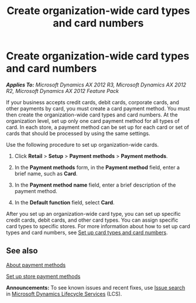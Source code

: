 ﻿---
title: Create organization-wide card types and card numbers
TOCTitle: Create organization-wide card types and card numbers
ms:assetid: cae7ef61-ed47-4d3c-b0fb-e5c7ab096ce8
ms:mtpsurl: https://technet.microsoft.com/en-us/library/Hh597243(v=AX.60)
ms:contentKeyID: 39519321
ms.date: 04/18/2014
mtps_version: v=AX.60
---

# Create organization-wide card types and card numbers 


_**Applies To:** Microsoft Dynamics AX 2012 R3, Microsoft Dynamics AX 2012 R2, Microsoft Dynamics AX 2012 Feature Pack_

If your business accepts credit cards, debit cards, corporate cards, and other payments by card, you must create a card payment method. You must then create the organization-wide card types and card numbers. At the organization level, set up only one card payment method for all types of card. In each store, a payment method can be set up for each card or set of cards that should be processed by using the same settings.

Use the following procedure to set up organization-wide cards.

1.  Click **Retail** \> **Setup** \> **Payment methods** \> **Payment methods**.

2.  In the **Payment methods** form, in the **Payment method** field, enter a brief name, such as **Card**.

3.  In the **Payment method name** field, enter a brief description of the payment method.

4.  In the **Default function** field, select **Card**.

After you set up an organization-wide card type, you can set up specific credit cards, debit cards, and other card types. You can assign specific card types to specific stores. For more information about how to set up card types and card numbers, see [Set up card types and card numbers](set-up-card-types-and-card-numbers.md).

## See also

[About payment methods](about-payment-methods.md)

[Set up store payment methods](set-up-store-payment-methods.md)

  
**Announcements:** To see known issues and recent fixes, use [Issue search](http://go.microsoft.com/fwlink/?linkid=389258) in [Microsoft Dynamics Lifecycle Services](http://go.microsoft.com/fwlink/?linkid=306505) (LCS).

